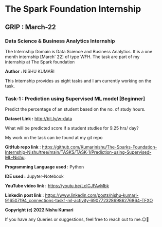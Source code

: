 # The Spark Foundation Internship 
## GRIP : March-22
### Data Science & Business Analytics Internship
   The Internship Domain is Data Science and Business Analytics. It is a one month internship [March' 22] of type WFH.
   The task are part of my internship at The Spark foundation 
   
**Author :** NISHU KUMARI
     
   This Internship provides us eight tasks and I am currently working on the task.
    
### Task-1 : Prediction using Supervised ML model [Beginner]

  Predict the percentage of an student based on the no. of study hours.
  
  
  **Dataset Link :** http://bit.ly/w-data
  
  What will be predicted score if a student studies for 9.25 hrs/ day?
  
  My work on the task can be found at my git repo 
  
  **GitHub repo link :** https://github.com/Kumarinishu/The-Sparks-Foundation-Internship-Nishu/tree/main/TASKS/TASK-1/Prediction-using-Supervised-ML-Nishu.
  
  **Programming Language used :** Python
  
  **IDE used :** Jupyter-Notebook
  
  
  **YouTube video link :** https://youtu.be/LcICJFAvMbk
  
  **Linkedin post link :** https://www.linkedin.com/posts/nishu-kumari-916507194_connections-task1-ml-activity-6907723286986276864-TFXO
  
  **Copyright (c) 2022 Nishu Kumari**

If you have any Queries or suggestions, feel free to reach out to me.😌🙂
